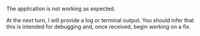 The application is not working as expected.

At the next turn, I will provide a log or terminal output. You should infer that this is intended for debugging and, once received, begin working on a fix.